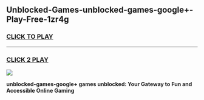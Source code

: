 
## Unblocked-Games-unblocked-games-google+-Play-Free-1zr4g
<h3>
<a href="https://premium76.site?title=unblocked-games-google+&ref=10A">CLICK TO PLAY</a></h3>
<hr>

<h3>
<a href="https://premium76.site?title=unblocked-games-google+&ref=10A">CLICK 2 PLAY</a>
  
</h3>

<a href="https://premium76.site?title=unblocked-games-google+&ref=10A"><img src="https://clearcache.store/games.png"></a>


**unblocked-games-google+ games unblocked: Your Gateway to Fun and Accessible Online Gaming**
